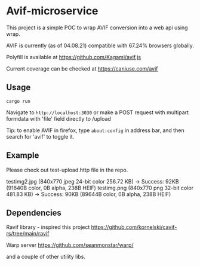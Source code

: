 #  Avif-microservice

This project is a simple POC to wrap AVIF conversion into a web api using wrap.

AVIF is currently (as of 04.08.21) compatible with 67.24% browsers globally.

Polyfill is available at https://github.com/Kagami/avif.js

Current coverage can be checked at https://caniuse.com/avif


## Usage

`cargo run`

Navigate to `http://localhost:3030` or make a POST request with multipart formdata with 'file' field directly to /upload


Tip: to enable AVIF in firefox, type `about:config` in address bar, and then search for 'avif' to toggle it.


## Example

Please check out test-upload.http file in the repo.

testimg2.jpg (840x770 jpeg 24-bit color 256.72 KB) -> Success: 92KB (91640B color, 0B alpha, 238B HEIF)
testimg.png (840x770 png 32-bit color 481.83 KB) -> Success: 90KB (89644B color, 0B alpha, 238B HEIF)

## Dependencies

Ravif library - inspired this project
https://github.com/kornelski/cavif-rs/tree/main/ravif

Warp server
https://github.com/seanmonstar/warp/

and a couple of other utility libs.


